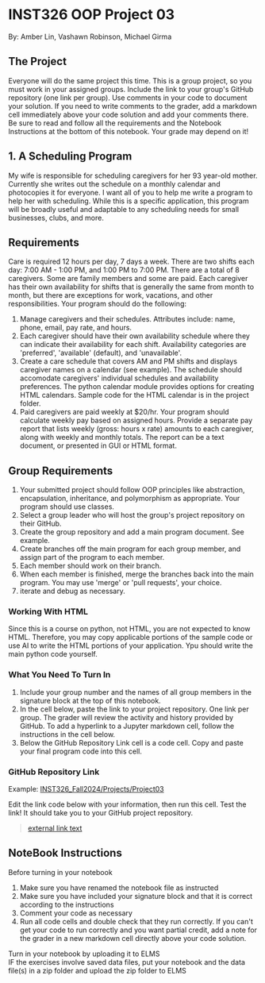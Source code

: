 # INST326 OOP Project 03

By: Amber Lin, Vashawn Robinson, Michael Girma

## The Project

Everyone will do the same project this time. This is a group project, so you must work in your assigned groups. Include the link to your group's GitHub repository (one link per group). 
Use comments in your code to document your solution. If you need to write comments to the grader, add a markdown cell immediately above your code solution and add your comments there. 
Be sure to read and follow all the requirements and the Notebook Instructions at the bottom of this notebook. Your grade may depend on it!


## 1. A Scheduling Program

My wife is responsible for scheduling caregivers for her 93 year-old mother. Currently she writes out the schedule on a monthly calendar and photocopies it for everyone. 
I want all of you to help me write a program to help her with scheduling. While this is a specific application, this program will be broadly useful and adaptable to any scheduling needs for small businesses, clubs, and more.

## Requirements 

Care is required 12 hours per day, 7 days a week. There are two shifts each day: 7:00 AM - 1:00 PM, and 1:00 PM to 7:00 PM. There are a total of 8 caregivers. Some are family members and some are paid. 
Each caregiver has their own availability for shifts that is generally the same from month to month, but there are exceptions for work, vacations, and other responsibilities. Your program should do the following:

1. Manage caregivers and their schedules. Attributes include: name, phone, email, pay rate, and hours.
2. Each caregiver should have their own availability schedule where they can indicate their availability for each shift. Availability categories are 'preferred', 'available' (default), and 'unavailable'.
3.  Create a care schedule that covers AM and PM shifts and displays caregiver names on a calendar (see example). The schedule should accomodate caregivers' individual schedules and availability preferences. The python calendar module provides options for creating HTML calendars. Sample code for the HTML calendar is in the project folder.
4.  Paid caregivers are paid weekly at $20/hr. Your program should calculate weekly pay based on assigned hours. Provide a separate pay report that lists weekly (gross: hours x rate) amounts to each caregiver, along with weekly and monthly totals. The report can be a text document, or presented in GUI or HTML format.

## Group Requirements 

1. Your submitted project should follow OOP principles like abstraction, encapsulation, inheritance, and polymorphism as appropriate. Your program should use classes.
2. Select a group leader who will host the group's project repository on their GitHub.
3. Create the group repository and add a main program document. See example.
4. Create branches off the main program for each group member, and assign part of the program to each member.
5. Each member should work on their branch.
6. When each member is finished, merge the branches back into the main program. You may use 'merge' or 'pull requests', your choice.
7. iterate and debug as necessary.

### Working With HTML
Since this is a course on python, not HTML, you are not expected to know HTML. 
Therefore, you may copy applicable portions of the sample code or use AI to write the HTML portions of your application. Ypu should write the main python code yourself.

### What You Need To Turn In

1. Include your group number and the names of all group members in the signature block at the top of this notebook.
2. In the cell below, paste the link to your project repository. One link per group. The grader will review the activity and history provided by GitHub. To add a hyperlink to a Jupyter markdown cell, follow the instructions in the cell below.
3. Below the GitHub Repository Link cell is a code cell. Copy and paste your final program code into this cell.


### GitHub Repository Link

Example: [INST326_Fall2024/Projects/Project03](https://github.com/sdempwolf/INST326_Fall_2024/tree/main/Projects/Project03) 

Edit the link code below with your information, then run this cell. Test the link! It should take you to your GitHub project repository.
> [external link text](http://url_here)


## NoteBook Instructions 

Before turning in your notebook

1. Make sure you have renamed the notebook file as instructed
2. Make sure you have included your signature block and that it is correct according to the instructions
3. Comment your code as necessary
4. Run all code cells and double check that they run correctly. If you can't get your code to run correctly and you want partial credit, add a note for the grader in a new markdown cell directly above your code solution.

Turn in your notebook by uploading it to ELMS<br>
IF the exercises involve saved data files, put your notebook and the data file(s) in a zip folder and upload the zip folder to ELMS


